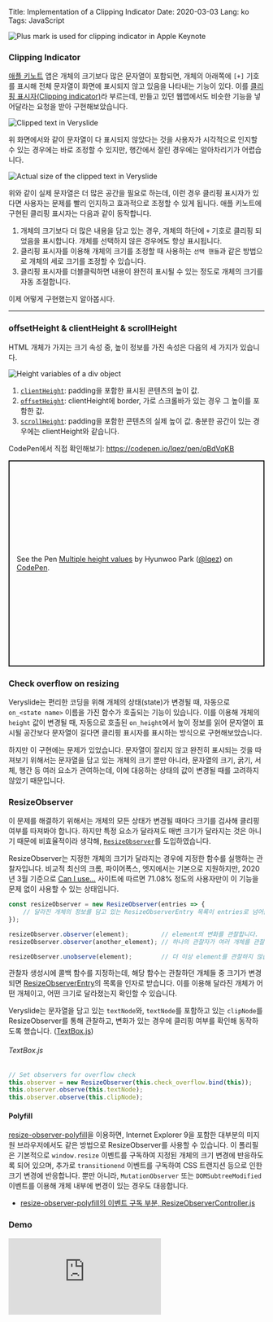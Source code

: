 Title: Implementation of a Clipping Indicator
Date: 2020-03-03
Lang: ko
Tags: JavaScript

![Plus mark is used for clipping indicator in Apple Keynote](./images/2020-03/keynote-clipping.png "애플 키노트의 선택 핸들과 함께 표시된 클리핑 표시자")

### Clipping Indicator

[애플 키노트](https://www.apple.com/keynote/) 앱은 개체의 크기보다 많은 문자열이 포함되면, 개체의 아래쪽에 `[+]` 기호를 표시해 전체 문자열이 화면에 표시되지 않고 있음을 나타내는 기능이 있다. 이를 [클리핑 표시자(Clipping indicator)](https://support.apple.com/guide/keynote/tan04fe38ce7/mac)라 부르는데, 만들고 있던 웹앱에서도 비슷한 기능을 넣어달라는 요청을 받아 구현해보았습니다.

![Clipped text in Veryslide](./images/2020-03/veryslide-clipping-1.png "완전히 표시되지 않은 문자열 개체")

위 화면에서와 같이 문자열이 다 표시되지 않았다는 것을 사용자가 시각적으로 인지할 수 있는 경우에는 바로 조정할 수 있지만, 행간에서 잘린 경우에는 알아차리기가 어렵습니다.

![Actual size of the clipped text in Veryslide](./images/2020-03/veryslide-clipping-2.png "실제 문자열 개체의 크기")

위와 같이 실제 문자열은 더 많은 공간을 필요로 하는데, 이런 경우 클리핑 표시자가 있다면 사용자는 문제를 빨리 인지하고 효과적으로 조정할 수 있게 됩니다. 애플 키노트에 구현된 클리핑 표시자는 다음과 같이 동작합니다.

 1. 개체의 크기보다 더 많은 내용을 담고 있는 경우, 개체의 하단에 `+` 기호로 클리핑 되었음을 표시합니다. 개체를 선택하지 않은 경우에도 항상 표시됩니다.
 2. 클리핑 표시자를 이용해 개체의 크기를 조정할 때 사용하는 `선택 핸들`과 같은 방법으로 개체의 세로 크기를 조정할 수 있습니다.
 3. 클리핑 표시자를 더블클릭하면 내용이 완전히 표시될 수 있는 정도로 개체의 크기를 자동 조절합니다.

이제 어떻게 구현했는지 알아봅시다.

----

### offsetHeight & clientHeight & scrollHeight

HTML 개체가 가지는 크기 속성 중, 높이 정보를 가진 속성은 다음의 세 가지가 있습니다.

![Height variables of a div object](./images/2020-03/div-heights.png "높이에 대한 각 변수의 값")


 1. [`clientHeight`](https://developer.mozilla.org/en-US/docs/Web/API/Element/clientHeight): padding을 포함한 표시된 콘텐츠의 높이 값.
 2. [`offsetHeight`](https://developer.mozilla.org/en-US/docs/Web/API/HTMLElement/offsetHeight): clientHeight에 border, 가로 스크롤바가 있는 경우 그 높이를 포함한 값.
 3. [`scrollHeight`](https://developer.mozilla.org/en-US/docs/Web/API/Element/scrollHeight): padding을 포함한 콘텐츠의 실제 높이 값. 충분한 공간이 있는 경우에는 clientHeight와 같습니다.

CodePen에서 직접 확인해보기: <https://codepen.io/lqez/pen/qBdVqKB>
<p class="codepen" data-height="405" data-theme-id="light" data-default-tab="result" data-user="lqez" data-slug-hash="qBdVqKB" style="height: 405px; box-sizing: border-box; display: flex; align-items: center; justify-content: center; border: 2px solid; margin: 1em 0; padding: 1em;" data-pen-title="Multiple height values">
  <span>See the Pen <a href="https://codepen.io/lqez/pen/qBdVqKB">
  Multiple height values</a> by Hyunwoo Park (<a href="https://codepen.io/lqez">@lqez</a>)
  on <a href="https://codepen.io">CodePen</a>.</span>
</p>
<script async src="https://static.codepen.io/assets/embed/ei.js"></script>

### Check overflow on resizing

Veryslide는 편리한 코딩을 위해 개체의 상태(state)가 변경될 때, 자동으로 `on_<state name>` 이름을 가진 함수가 호출되는 기능이 있습니다. 이를 이용해 개체의 `height` 값이 변경될 때, 자동으로 호출된 `on_height`에서 높이 정보를 읽어 문자열이 표시될 공간보다 문자열이 길다면 클리핑 표시자를 표시하는 방식으로 구현해보았습니다.

하지만 이 구현에는 문제가 있었습니다. 문자열이 잘리지 않고 완전히 표시되는 것을 따져보기 위해서는 문자열을 담고 있는 개체의 크기 뿐만 아니라, 문자열의 크기, 굵기, 서체, 행간 등 여러 요소가 관여하는데, 이에 대응하는 상태의 값이 변경될 때를 고려하지 않았기 때문입니다.

### ResizeObserver

이 문제를 해결하기 위해서는 개체의 모든 상태가 변경될 때마다 크기를 검사해 클리핑 여부를 따져봐야 합니다. 하지만 특정 요소가 달라져도 매번 크기가 달라지는 것은 아니기 때문에 비효율적이라 생각해, [`ResizeObserver`](https://developer.mozilla.org/en-US/docs/Web/API/ResizeObserver)를 도입하였습니다.

ResizeObserver는 지정한 개체의 크기가 달라지는 경우에 지정한 함수를 실행하는 관찰자입니다. 비교적 최신의 크롬, 파이어폭스, 엣지에서는 기본으로 지원하지만, 2020년 3월 기준으로 [Can I use…](https://caniuse.com/#feat=resizeobserver) 사이트에 따르면 71.08% 정도의 사용자만이 이 기능을 문제 없이 사용할 수 있는 상태입니다.

```javascript
const resizeObserver = new ResizeObserver(entries => {
    // 달라진 개체의 정보를 담고 있는 ResizeObserverEntry 목록이 entries로 넘어옵니다.
});

resizeObserver.observer(element);         // element의 변화를 관찰합니다.
resizeObserver.observer(another_element); // 하나의 관찰자가 여러 개체를 관찰합니다.

resizeObserver.unobserve(element);        // 더 이상 element를 관찰하지 않습니다.
```

관찰자 생성시에 콜백 함수를 지정하는데, 해당 함수는 관찰하던 개체들 중 크기가 변경되면 [ResizeObserverEntry](https://developer.mozilla.org/en-US/docs/Web/API/ResizeObserverEntry)의 목록을 인자로 받습니다. 이를 이용해 달라진 개체가 어떤 개체이고, 어떤 크기로 달라졌는지 확인할 수 있습니다.

Veryslide는 문자열을 담고 있는 `textNode`와, `textNode`를 포함하고 있는 `clipNode`를 ResizeObserver를 통해 관찰하고, 변화가 있는 경우에 클리핑 여부를 확인해 동작하도록 했습니다. ([TextBox.js](https://github.com/zerobased-co/veryslide/blob/8fcd9d0e78873d9976a527164a31f353ef6932a5/src/components/objects/TextBox.js#L55-L58))

###### TextBox.js
```javascript
// Set observers for overflow check
this.observer = new ResizeObserver(this.check_overflow.bind(this));
this.observer.observe(this.textNode);
this.observer.observe(this.clipNode);
```

#### Polyfill

[resize-observer-polyfill](https://www.npmjs.com/package/resize-observer-polyfill)을 이용하면, Internet Explorer 9을 포함한 대부분의 미지원 브라우저에서도 같은 방법으로 ResizeObserver를 사용할 수 있습니다. 이 폴리필은 기본적으로 `window.resize` 이벤트를 구독하여 지정된 개체의 크기 변경에 반응하도록 되어 있으며, 추가로 `transitionend` 이벤트를 구독하여 CSS 트랜지션 등으로 인한 크기 변경에 반응합니다. 뿐만 아니라, `MutationObserver` 또는 `DOMSubtreeModified` 이벤트를 이용해 개체 내부에 변경이 있는 경우도 대응합니다.

 - [resize-observer-polyfill의 이벤트 구독 부분, ResizeObserverController.js](https://github.com/que-etc/resize-observer-polyfill/blob/a3ae98bcd34e972b92d9e40e8b974a75399503e8/src/ResizeObserverController.js#L157-L174)


### Demo

<div class="videowrapper"><iframe class="video" src="https://www.youtube.com/embed/EhuKpLruu7Y?autoplay=0" frameborder="0"></iframe></div>
